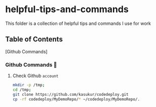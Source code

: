 # helpful-tips-and-commands
This folder is a collection of helpful tips and commands I use for work
## Table of Contents
[Github Commands]
### Github Commands 🐙 
1. Check Github `account`

    ```bash
    mkdir -p /tmp;
    cd /tmp;
    git clone https://github.com/kasukur/codedeploy.git
    cp -rf codedeploy/MyDemoRepo/* ~/codedeploy/MyDemoRepo/.
    ```

